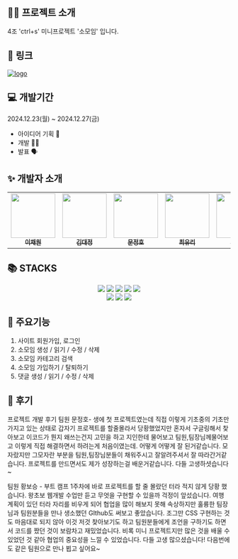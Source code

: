 ## 👨‍🏫 프로젝트 소개
4조 'ctrl+s' 미니프로젝트 '소모임' 입니다.

## 🔗 링크
[![logo](https://github.com/user-attachments/assets/ba97c31c-9201-47b0-a4c7-57a0ed550e47)](https://daylikezero.github.io/ctrls_miniproject/)

## 💻 개발기간
2024.12.23(월) ~ 2024.12.27(금)
  * 아이디어 기획 🤔
  * 개발 🧑‍💻
  * 발표 🗣️

## ✨ 개발자 소개
<div align=center> 
<table>
  <tbody>
    <tr>
      <td align="center"><a href="https://github.com/3uomlkh"><img src="https://github.com/user-attachments/assets/18921bb4-6b10-4591-81f1-db165edbdcde" width="100px;" alt=""/><br /><sub><b> 이채원 </b></sub></a><br /></td>
      <td align="center"><a href="https://github.com/Doritos38"><img src="https://github.com/user-attachments/assets/e5e15b3d-33e6-4d16-a264-7510cdfb299d" width="100px;" alt=""/><br /><sub><b> 김대정 </b></sub></a><br /></td>
      <td align="center"><a href="https://github.com/ansdudn2"><img src="https://github.com/user-attachments/assets/27f2fd37-d5e0-449c-9d2d-e95696d17020" width="100px;" alt=""/><br /><sub><b> 문정호 </b></sub></a><br /></td>
      <td align="center"><a href="https://github.com/daylikezero"><img src="https://github.com/user-attachments/assets/e3d0f516-513c-49dc-9c24-ee36dcd44f35" width="100px;" alt=""/><br /><sub><b> 최유리 </b></sub></a><br /></td>
      <td align="center"><a href="https://github.com/emily101304"><img src="https://github.com/user-attachments/assets/e895f5b5-0ebb-473f-8892-69aed49a0620" width="100px;" alt=""/><br /><sub><b> 황보승 </b></sub></a><br /></td>
    </tr>
  </tbody>
</table>
</div>

## 📚 STACKS
<div align=center> 
  <img src="https://img.shields.io/badge/html5-E34F26?style=for-the-badge&logo=html5&logoColor=white"> 
  <img src="https://img.shields.io/badge/css-1572B6?style=for-the-badge&logo=css3&logoColor=white"> 
  <img src="https://img.shields.io/badge/javascript-F7DF1E?style=for-the-badge&logo=javascript&logoColor=black"> 
  <img src="https://img.shields.io/badge/jquery-0769AD?style=for-the-badge&logo=jquery&logoColor=white">
  <img src="https://img.shields.io/badge/firebase-FFCA28?style=for-the-badge&logo=firebase&logoColor=white">
  <br>
  <img src="https://img.shields.io/badge/bootstrap-7952B3?style=for-the-badge&logo=bootstrap&logoColor=white">
  <img src="https://img.shields.io/badge/github-181717?style=for-the-badge&logo=github&logoColor=white">
  <img src="https://img.shields.io/badge/git-F05032?style=for-the-badge&logo=git&logoColor=white">
</div>

## 📌 주요기능
1. 사이트 회원가입, 로그인
2. 소모임 생성 / 읽기 / 수정 / 삭제
3. 소모임 카테고리 검색
4. 소모임 가입하기 / 탈퇴하기
5. 댓글 생성 / 읽기 / 수정 / 삭제

## 💬 후기
프로젝트 개발 후기
팀원 문정호- 생에 첫 프로젝트였는데 직접 이렇게 기초중의 기초만 가지고 있는 상태로 갑자기 프로젝트를 할줄몰라서 당황했었지만
혼자서 구글링해서 찾아보고 이코드가 뭔지 왜쓰는건지 고민을 하고 지인한테 물어보고 팀원,팀장님께물어보고 이렇게 직접 해결하면서
하려는게 처음이였는데. 어떻게 어떻게 잘 된거같습니다. 모자랐지만 그모자란 부분을 팀원,팀장님분들이 채워주시고 잘알려주셔서
잘 따라간거같습니다. 프로젝트를 만드면서도 제가 성장하는걸 배운거같습니다. 다들 고생하셧습니다~

팀원 황보승 - 부트 캠프 1주차에 바로 프로젝트를 할 줄 몰랐던 터라 적지 않게 당황 했습니다. 왕초보 웹개발 수업만 듣고 무엇을 구현할 
수 있을까 걱정이 앞섰습니다. 여행 계획이 있던 터라 자리를 비우게 되어 협업을 많이 해보지 못해 속상하지만 훌륭한 팀장님과 팀원분들을
만나 생소했던 GIthub도 써보고 좋았습니다. 조그만 CSS 구현하는 것도 마음대로 되지 않아 이것 저것 찾아보기도 하고 팀원분들에게 조언을
구하기도 하면서 코드를 짰던 것이 보람차고 재밌었습니다. 비록 미니 프로젝트지만 많은 것을 배울 수 있었던 것 같아 협업의 중요성을 
느낄 수 있었습니다. 다들 고생 많으셨습니다! 다음번에도 같은 팀원으로 만나 뵙고 싶어요~
